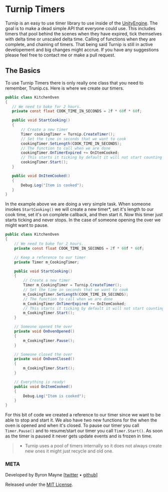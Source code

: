 # Turnip Timers     
 Turnip is an easy to use timer library to use inside of the [UnityEngine](www.unity3d.com). The goal is to make a dead simple API that everyone could use. This includes timers that pool behind the scenes when they have expired, tick themselves with delta time or unscaled delta time. Calling of functions when they are complete, and chaining of timers. That being said Turnip is still in active developement and big changes might accrue. If you have any suggestions please feel free to contact me or make a pull request.


 ## The Basics
 To use Turnip Timers there is only really one class that you need to remember, Trunip.cs. Here is where we create our timers. 
 ```csharp
public class KitchenOven
{
    // We need to bake for 2 hours. 
    private const float COOK_TIME_IN_SECONDS = 2f * 60f * 60f;

    public void StartCooking()
    {
        // Create a new timer
        Timer cookingTimer = Turnip.CreateTimer();
        // Set the time in seconds that we want to cook
        cookingTimer.SetLength(COOK_TIME_IN_SECONDS);
        // The function to call when we are done
        cookingTimer.OnTimerExpired += OnItemCooked;
        // This starts it ticking by default it will not start counting until you call Start(); 
        cookingTimer.Start();
    }

    public void OnItemCooked()
    {
        Debug.Log("Item is cooked");
    }
}

 ```
 In the example above we are doing a very simple task. When someone invokes ```StartCooking()``` we will create a new timer*, set it's length to our cook time, set it's on complete callback, and then start it. Now this timer just starts ticking and never stops. In the case of someone opening the over we might want to pause. 

```csharp
public class KitchenOven
{
    // We need to bake for 2 hours. 
    private const float COOK_TIME_IN_SECONDS = 2f * 60f * 60f;

    // Keep a reference to our timer
    private Timer m_CookingTimer;

    public void StartCooking()
    {
        // Create a new timer
        Timer m_CookingTimer = Turnip.CreateTimer();
        // Set the time in seconds that we want to cook
        m_CookingTimer.SetLength(COOK_TIME_IN_SECONDS);
        // The function to call when we are done
        m_CookingTimer.OnTimerExpired += OnItemCooked;
        // This starts it ticking by default it will not start counting until you call Start(); 
        m_CookingTimer.Start();
    }

    // Someone opened the over
    private void OnOvenOpened()
    {
        m_CookingTimer.Pause();
    }

    // Someone closed the over
    private void OnOvenClosed()
    {
        m_CookingTimer.Start();
    }

    // Everything is ready!
    public void OnItemCooked()
    {
        Debug.Log("Item is cooked");
    }
}
```
For this bit of code we created a reference to our timer since we want to be able to stop and start it. We also have two new functions for the when the oven is opened and when it's closed. To pause our timer you call ```Timer.Pause()``` and to resume/start our timer you call ```Timer.Start()```. As soon as the timer is paused it never gets update events and is frozen in time. 

>  * Turnip uses a pool of timers internally so it does not always create new ones it might just recycle and old one. 
 
### META

Developed by Byron Mayne [[twitter](https://twitter.com/byMayne) &bull; [github](https://github.com/ByronMayne)]

Released under the [MIT License](http://www.opensource.org/licenses/mit-license.php).
